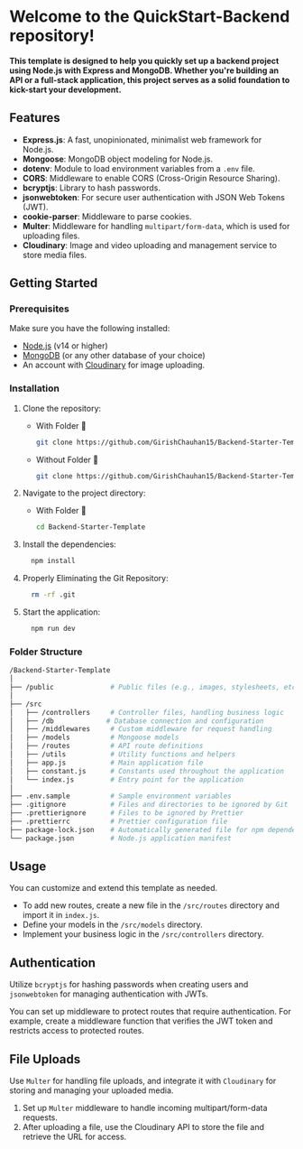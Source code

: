 # Welcome to the QuickStart-Backend repository! 
**This template is designed to help you quickly set up a backend project using Node.js with Express and MongoDB. Whether you're building an API or a full-stack application, this project serves as a solid foundation to kick-start your development.**

## Features

- **Express.js**: A fast, unopinionated, minimalist web framework for Node.js.
- **Mongoose**: MongoDB object modeling for Node.js.
- **dotenv**: Module to load environment variables from a `.env` file.
- **CORS**: Middleware to enable CORS (Cross-Origin Resource Sharing).
- **bcryptjs**: Library to hash passwords.
- **jsonwebtoken**: For secure user authentication with JSON Web Tokens (JWT).
- **cookie-parser**: Middleware to parse cookies.
- **Multer**: Middleware for handling `multipart/form-data`, which is used for uploading files.
- **Cloudinary**: Image and video uploading and management service to store media files.

## Getting Started

### Prerequisites

Make sure you have the following installed:
- [Node.js](https://nodejs.org/) (v14 or higher)
- [MongoDB](https://www.mongodb.com/) (or any other database of your choice)
- An account with [Cloudinary](https://cloudinary.com/) for image uploading.

### Installation

1. Clone the repository:
   - With Folder 📂
     ```bash
     git clone https://github.com/GirishChauhan15/Backend-Starter-Template.git
     ```
     
   - Without Folder 📂
     ```bash
     git clone https://github.com/GirishChauhan15/Backend-Starter-Template.git .
      ```

2. Navigate to the project directory:
   
   - With Folder 📂
     ```bash
     cd Backend-Starter-Template
     ```

3. Install the dependencies:
   
      ```bash
        npm install
      ```
      
4. Properly Eliminating the Git Repository:
   
      ```bash
        rm -rf .git
      ```
    
5. Start the application:
   
      ```bash
        npm run dev
      ```



### Folder Structure

  ```bash
  /Backend-Starter-Template
  │
  ├── /public              # Public files (e.g., images, stylesheets, etc.)
  │
  ├── /src
  │   ├── /controllers     # Controller files, handling business logic
  │   ├── /db             # Database connection and configuration
  │   ├── /middlewares     # Custom middleware for request handling
  │   ├── /models          # Mongoose models
  │   ├── /routes          # API route definitions
  │   ├── /utils           # Utility functions and helpers
  │   ├── app.js           # Main application file
  │   ├── constant.js      # Constants used throughout the application
  │   └── index.js         # Entry point for the application
  │
  ├── .env.sample          # Sample environment variables
  ├── .gitignore           # Files and directories to be ignored by Git
  ├── .prettierignore      # Files to be ignored by Prettier
  ├── .prettierrc          # Prettier configuration file
  ├── package-lock.json    # Automatically generated file for npm dependencies
  └── package.json         # Node.js application manifest
  ```

## Usage

You can customize and extend this template as needed. 

- To add new routes, create a new file in the `/src/routes` directory and import it in `index.js`.
- Define your models in the `/src/models` directory.
- Implement your business logic in the `/src/controllers` directory.

## Authentication

Utilize `bcryptjs` for hashing passwords when creating users and `jsonwebtoken` for managing authentication with JWTs. 

You can set up middleware to protect routes that require authentication. For example, create a middleware function that verifies the JWT token and restricts access to protected routes.

## File Uploads

Use `Multer` for handling file uploads, and integrate it with `Cloudinary` for storing and managing your uploaded media.

1. Set up `Multer` middleware to handle incoming multipart/form-data requests.
2. After uploading a file, use the Cloudinary API to store the file and retrieve the URL for access.
